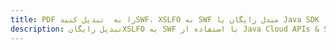 ---title: PDF را به  تبدیل کنیدSWF، XSLFO به SWF مبدل رایگان یا Java SDKdescription: تبدیل رایگانXSLFO به SWF با استفاده از Java Cloud APIs & SDK همچنین اسناد PDF را در Cloud ایجاد، ویرایش و رندر کنید.---